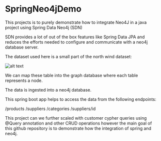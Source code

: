 ﻿# SpringNeo4jDemo

This projects is to purely demonstrate how to integrate Neo4J in a java project using Spring Data Neo4j (SDN)

SDN provides a lot of out of the box features like Spring Data JPA and reduces the efforts needed to configure and communicate with a neo4j database server.

The dataset used here is a small part of the north wind dataset:

![alt text](northwind_data.png)

We can map these table into the graph database where each table represents a node.

The data is ingested into a neo4j database.

This spring boot app helps to access the data from the following endpoints:

/products
/suppliers
/categories
/suppliers/id

This project can we further scaled with customer cypher queries using @Query annotation and other CRUD operations however the main goal of this github repository is to demonstrate how the integration of spring and neo4j.
